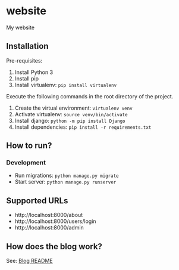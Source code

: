 # website

My website

## Installation

Pre-requisites:

1. Install Python 3
1. Install pip
1. Install virtualenv: `pip install virtualenv`

Execute the following commands in the root directory of the project.

1. Create the virtual environment: `virtualenv venv`
1. Activate virtualenv: `source venv/bin/activate`
1. Install django: `python -m pip install Django`
1. Install dependencies: `pip install -r requirements.txt`

## How to run?

### Development

* Run migrations: `python manage.py migrate`
* Start server: `python manage.py runserver`

## Supported URLs

* http://localhost:8000/about
* http://localhost:8000/users/login
* http://localhost:8000/admin


## How does the blog work?

See: [Blog README](./blog/README.md)
